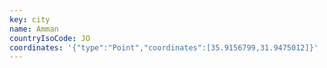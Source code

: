 ```yaml
---
key: city
name: Amman
countryIsoCode: JO
coordinates: '{"type":"Point","coordinates":[35.9156799,31.9475012]}'
---
```

